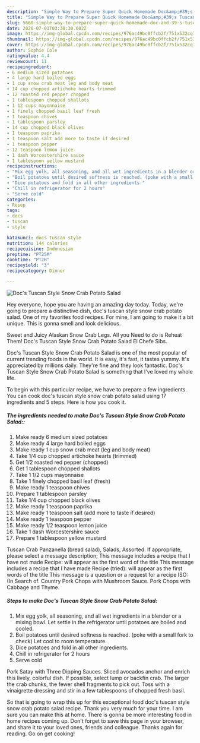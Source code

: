 ```yaml
---
description: "Simple Way to Prepare Super Quick Homemade Doc&amp;#39;s Tuscan Style Snow Crab Potato Salad"
title: "Simple Way to Prepare Super Quick Homemade Doc&amp;#39;s Tuscan Style Snow Crab Potato Salad"
slug: 5660-simple-way-to-prepare-super-quick-homemade-doc-and-39-s-tuscan-style-snow-crab-potato-salad
date: 2020-07-01T03:38:30.602Z
image: https://img-global.cpcdn.com/recipes/976ac49bc0ffcb2f/751x532cq70/docs-tuscan-style-snow-crab-potato-salad-recipe-main-photo.jpg
thumbnail: https://img-global.cpcdn.com/recipes/976ac49bc0ffcb2f/751x532cq70/docs-tuscan-style-snow-crab-potato-salad-recipe-main-photo.jpg
cover: https://img-global.cpcdn.com/recipes/976ac49bc0ffcb2f/751x532cq70/docs-tuscan-style-snow-crab-potato-salad-recipe-main-photo.jpg
author: Sophie Cole
ratingvalue: 4.4
reviewcount: 11
recipeingredient:
- 6 medium sized potatoes
- 4 large hard boiled eggs
- 1 cup snow crab meat leg and body meat
- 14 cup chopped artichoke hearts trimmed
- 12 roasted red pepper chopped
- 1 tablespoon chopped shallots
- 1 12 cups mayonnaise
- 1 finely chopped basil leaf fresh
- 1 teaspoon chives
- 1 tablespoon parsley
- 14 cup chopped black olives
- 1 teaspoon paprika
- 1 teaspoon salt add more to taste if desired
- 1 teaspoon pepper
- 12 teaspoon lemon juice
- 1 dash Worcestershire sauce
- 1 tablespoon yellow mustard
recipeinstructions:
- "Mix egg yolk, all seasoning, and all wet ingredients in a blender or a mixing bowl. Let settle in the refrigerator until potatoes are  boiled and cooled."
- "Boil potatoes until desired softness is reached. (poke with a small fork to check) Let cool to room temperature."
- "Dice potatoes and fold in all other ingredients."
- "Chill in refrigerator for 2 hours"
- "Serve cold"
categories:
- Resep
tags:
- docs
- tuscan
- style

katakunci: docs tuscan style
nutrition: 144 calories
recipecuisine: Indonesian
preptime: "PT25M"
cooktime: "PT2H"
recipeyield: "3"
recipecategory: Dinner

---
```



![Doc&#39;s Tuscan Style Snow Crab Potato Salad](https://img-global.cpcdn.com/recipes/976ac49bc0ffcb2f/751x532cq70/docs-tuscan-style-snow-crab-potato-salad-recipe-main-photo.jpg)

Hey everyone, hope you are having an amazing day today. Today, we're going to prepare a distinctive dish, doc&#39;s tuscan style snow crab potato salad. One of my favorites food recipes. For mine, I am going to make it a bit unique. This is gonna smell and look delicious.

Sweet and Juicy Alaskan Snow Crab Legs. All you Need to do is Reheat Them! Doc&#39;s Tuscan Style Snow Crab Potato Salad El Chefe Sibs.

Doc&#39;s Tuscan Style Snow Crab Potato Salad is one of the most popular of current trending foods in the world. It is easy, it's fast, it tastes yummy. It's appreciated by millions daily. They're fine and they look fantastic. Doc&#39;s Tuscan Style Snow Crab Potato Salad is something that I've loved my whole life.


To begin with this particular recipe, we have to prepare a few ingredients. You can cook doc&#39;s tuscan style snow crab potato salad using 17 ingredients and 5 steps. Here is how you cook it.

##### The ingredients needed to make Doc&#39;s Tuscan Style Snow Crab Potato Salad::

1. Make ready 6 medium sized potatoes
1. Make ready 4 large hard boiled eggs
1. Make ready 1 cup snow crab meat (leg and body meat)
1. Take 1/4 cup chopped artichoke hearts (trimmed)
1. Get 1/2 roasted red pepper (chopped)
1. Get 1 tablespoon chopped shallots
1. Take 1 1/2 cups mayonnaise
1. Take 1 finely chopped basil leaf (fresh)
1. Make ready 1 teaspoon chives
1. Prepare 1 tablespoon parsley
1. Take 1/4 cup chopped black olives
1. Make ready 1 teaspoon paprika
1. Make ready 1 teaspoon salt (add more to taste if desired)
1. Make ready 1 teaspoon pepper
1. Make ready 1/2 teaspoon lemon juice
1. Take 1 dash Worcestershire sauce
1. Prepare 1 tablespoon yellow mustard


Tuscan Crab Panzanella (bread salad), Salads, Assorted. If appropriate, please select a message description; This message includes a recipe that I have not made Recipe: will appear as the first word of the title This message includes a recipe that I have made Recipe (tried): will appear as the first words of the title This message is a question or a request for a recipe ISO: (In Search of. Country Pork Chops with Mushroom Sauce. Pork Chops with Cabbage and Thyme. 

##### Steps to make Doc&#39;s Tuscan Style Snow Crab Potato Salad:

1. Mix egg yolk, all seasoning, and all wet ingredients in a blender or a mixing bowl.
Let settle in the refrigerator until potatoes are  boiled and cooled.
1. Boil potatoes until desired softness is reached. (poke with a small fork to check)
Let cool to room temperature.
1. Dice potatoes and fold in all other ingredients.
1. Chill in refrigerator for 2 hours
1. Serve cold


Pork Satay with Three Dipping Sauces. Sliced avocados anchor and enrich this lively, colorful dish. If possible, select lump or backfin crab. The larger the crab chunks, the fewer shell fragments to pick out. Toss with a vinaigrette dressing and stir in a few tablespoons of chopped fresh basil. 

So that is going to wrap this up for this exceptional food doc&#39;s tuscan style snow crab potato salad recipe. Thank you very much for your time. I am sure you can make this at home. There is gonna be more interesting food in home recipes coming up. Don't forget to save this page in your browser, and share it to your loved ones, friends and colleague. Thanks again for reading. Go on get cooking!
